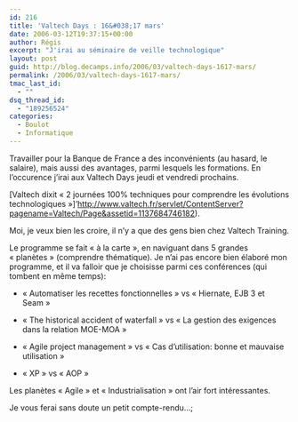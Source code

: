 ```yaml
---
id: 216
title: 'Valtech Days : 16&#038;17 mars'
date: 2006-03-12T19:37:15+00:00
author: Régis
excerpt: "J'irai au séminaire de veille technologique"
layout: post
guid: http://blog.decamps.info/2006/03/valtech-days-1617-mars/
permalink: /2006/03/valtech-days-1617-mars/
tmac_last_id:
  - ""
dsq_thread_id:
  - "189256524"
categories:
  - Boulot
  - Informatique
---
```

Travailler pour la Banque de France a des inconvénients (au hasard, le salaire), mais aussi des avantages, parmi lesquels les formations. En l’occurence j’irai aux Valtech Days jeudi et vendredi prochains.

[Valtech dixit « 2 journées 100% techniques pour comprendre les évolutions technologiques »]’http://www.valtech.fr/servlet/ContentServer?pagename=Valtech/Page&assetid=1137684746182).
  
Moi, je veux bien les croire, il n’y a que des gens bien chez Valtech Training.

Le programme se fait « à la carte », en naviguant dans 5 grandes « planètes » (comprendre thématique). Je n’ai pas encore bien élaboré mon programme, et il va falloir que je choisisse parmi ces conférences (qui tombent en même temps):

* « Automatiser les recettes fonctionnelles » vs « Hiernate, EJB 3 et Seam »
  
* « The historical accident of waterfall » vs « La gestion des exigences dans la relation MOE-MOA »
  
* « Agile project management » vs « Cas d’utilisation: bonne et mauvaise utilisation »
  
* « XP » vs « AOP »

Les planètes « Agile » et « Industrialisation » ont l’air fort intéressantes.

Je vous ferai sans doute un petit compte-rendu…;
